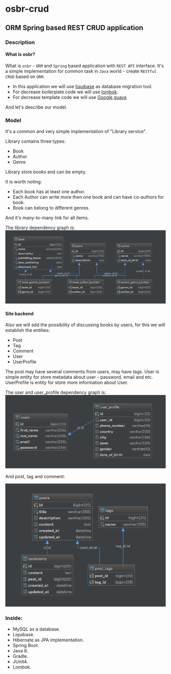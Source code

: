 # osbr-crud
## ORM Spring based REST CRUD application
### Description
#### What is osbr?
What is `osbr` - `ORM` and `Spring` based application with `REST API` interface.
It's a simple implementation for common task in `Java` world - create `RESTful CRUD` based on `ORM`. 

* In this application we will use [liquibase](https://www.liquibase.org/) as database migration tool. 
* For decrease boilerplate code we will use [lombok](https://projectlombok.org/).
* For decrease template code we will use [Google guava](https://github.com/google/guava)


And let's describe our model.
### Model
It's a common  and very simple implementation of "Library service".


Library contains three types: 
* Book 
* Author
* Genre


Library store books and can be empty.


It is worth noting:
* Each book has at least one author.
* Each Author can write more then one book and can have co-authors for book.
* Book can belong to different genres.

And it's many-to-many link for all items.

The library dependency graph is:
![Library](./info/library.png)

#### Site backend
Also we will add the possibility of discussing books by users, for this we will establish the entities:
* Post
* Tag
* Comment
* User
* UserProfile


The post may have several comments from users, may have tags.
User is simple entity for store metadata about user - password, email and etc.
UserProfile is entity for store more information about User. 

The user and user_profile dependency graph is:
![Library](./info/users_to_user_profile.png)



And post, tag and comment:


![Library](./info/post_to_tag_to_comment.png)

### Inside:
* MySQL as a database.
* Liquibase.
* Hibernate as JPA implementation.
* Spring Boot.
* Java 8.
* Gradle.
* JUnit4.
* Lombok.
